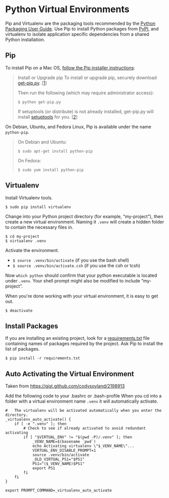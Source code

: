 Python Virtual Environments
====

Pip and Virtualenv are the packaging tools recommended by the [Python Packaging User Guide](https://python-packaging-user-guide.readthedocs.org/en/latest/current.html). Use Pip to install Python packages from [PyPI](https://python-packaging-user-guide.readthedocs.org/en/latest/glossary.html#term-python-package-index-pypi), and virtualenv to isolate application specific dependencies from a shared Python installation.

Pip
---

To install Pip on a Mac OS, [follow the Pip installer instructions](http://www.pip-installer.org/en/latest/installing.html):

> Install or Upgrade pip
> To install or upgrade pip, securely download [get-pip.py](https://raw.github.com/pypa/pip/master/contrib/get-pip.py). [[1](http://www.pip-installer.org/en/latest/installing.html#id5)]
> 
> Then run the following (which may require administrator access):
> 
>     $ python get-pip.py
> 
> If setuptools (or distribute) is not already installed, get-pip.py will install [setuptools](https://pypi.python.org/pypi/setuptools) for you. [[2](http://www.pip-installer.org/en/latest/installing.html#id6)]

On Debian, Ubuntu, and Fedora Linux, Pip is available under the name `python-pip`.

> On Debian and Ubuntu:
> 
>     $ sudo apt-get install python-pip
> 
> On Fedora:
> 
>     $ sudo yum install python-pip

Virtualenv
---

Install Virtualenv tools.

    $ sudo pip install virtualenv

Change into your Python project directory (for example, “my-project”), then create a new virtual environment. Naming it `.venv` will create a hidden folder to contain the necessary files in.

    $ cd my-project
    $ virtualenv .venv

Activate the environment.

 * `$ source .venv/bin/activate` (if you use the bash shell)
 * `$ source .venv/bin/activate.csh` (if you use the csh or tcsh)

Now `which python` should confirm that your python executable is located under `.venv`. Your shell prompt might also be modified to include “my-project”.

When you're done working with your virtual environment, it is easy to get out.

    $ deactivate

Install Packages
---

If you are installing an existing project, look for a [requirements.txt](http://www.pip-installer.org/en/1.1/requirements.html) file containing names of packages required by the project. Ask Pip to install the list of packages.

    $ pip install -r requirements.txt

Auto Activating the Virtual Environment
---
Taken from https://gist.github.com/codysoyland/2198913

Add the following code to your .bashrc or .bash-profile
When you cd into a folder with a virtual environment name `.venv` it will automatically activate.
```
#   The virtualenv will be activated automatically when you enter the directory.
_virtualenv_auto_activate() {
    if [ -e ".venv" ]; then
        # Check to see if already activated to avoid redundant activating
        if [ "$VIRTUAL_ENV" != "$(pwd -P)/.venv" ]; then
            _VENV_NAME=$(basename `pwd`)
            echo Activating virtualenv \"$_VENV_NAME\"...
            VIRTUAL_ENV_DISABLE_PROMPT=1
            source .venv/bin/activate
            _OLD_VIRTUAL_PS1="$PS1"
            PS1="($_VENV_NAME)$PS1"
            export PS1
        fi
    fi
}
 
export PROMPT_COMMAND=_virtualenv_auto_activate
```
